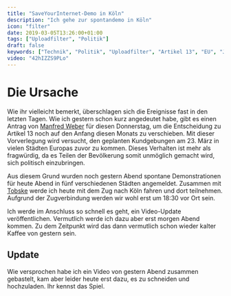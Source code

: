 ```yaml
---
title: "SaveYourInternet-Demo in Köln"
description: "Ich gehe zur spontandemo in Köln"
icon: "filter"
date: 2019-03-05T13:26:00+01:00
tags: ["Uploadfilter", "Politik"]
draft: false
keywords: ["Technik", "Politik", "Uploadfilter", "Artikel 13", "EU", "Julia Reda", "Manfred Weber", "Köln", "SaveYourInternet", "CopyrightDirective"]
video: "42hIZZS9PLo"
---
```


# Die Ursache
Wie ihr vielleicht bemerkt, überschlagen sich die Ereignisse fast in den letzten Tagen. Wie ich gestern schon kurz angedeutet habe, gibt es einen Antrag von [Manfred Weber](https://twitter.com/ManfredWeber) für diesen Donnerstag, um die Entscheidung zu Artikel 13 noch auf den Anfang diesen Monats zu verschieben. Mit dieser Vorverlegung wird versucht, den geplanten Kundgebungen am 23. März in vielen Städten Europas zuvor zu kommen. Dieses Verhalten ist mehr als fragwürdig, da es Teilen der Bevölkerung somit unmöglich gemacht wird, sich politisch einzubringen.

Aus diesem Grund wurden noch gestern Abend spontane Demonstrationen für heute Abend in fünf verschiedenen Städten angemeldet. Zusammen mit [Tobske](https://www.youtube.com/channel/UCVYis-Owuz2Vd-i9sU_Yujw) werde ich heute mit dem Zug nach Köln fahren und dort teilnehmen. Aufgrund der Zugverbindung werden wir wohl erst um 18:30 vor Ort sein.

Ich werde im Anschluss so schnell es geht, ein Video-Update veröffentlichen. Vermutlich werde ich dazu aber erst morgen Abend kommen. Zu dem Zeitpunkt wird das dann vermutlich schon wieder kalter Kaffee von gestern sein.


## Update
Wie versprochen habe ich ein Video von gestern Abend zusammen gebastelt, kam
aber leider heute erst dazu, es zu schneiden und hochzuladen. Ihr kennst das
Spiel.